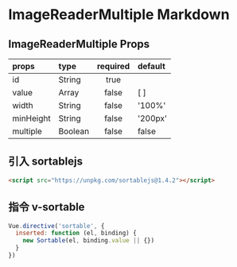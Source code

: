 # ImageReaderMultiple Markdown

## ImageReaderMultiple Props

| props | type | required | default |
| :---- | :--- | :------: | :------ |
| id | String | true |  |
| value | Array | false | [ ] |
| width | String | false | '100%' |
| minHeight | String | false | '200px' |
| multiple | Boolean | false | false |

## 引入 sortablejs

```html
<script src="https://unpkg.com/sortablejs@1.4.2"></script>
```

## 指令 v-sortable

```javascript
Vue.directive('sortable', {
  inserted: function (el, binding) {
    new Sortable(el, binding.value || {})
  }
})
```